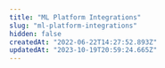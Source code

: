```yaml
---
title: "ML Platform Integrations"
slug: "ml-platform-integrations"
hidden: false
createdAt: "2022-06-22T14:27:52.893Z"
updatedAt: "2023-10-19T20:59:24.665Z"
---
```


